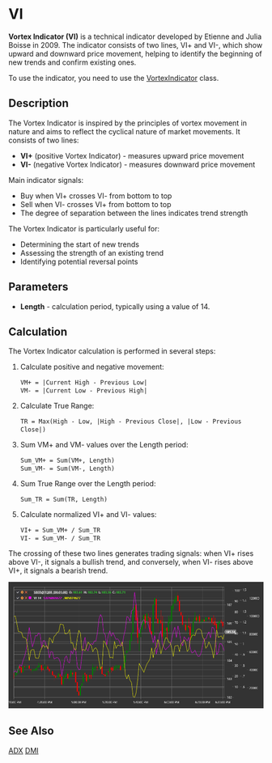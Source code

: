 # VI

**Vortex Indicator (VI)** is a technical indicator developed by Etienne and Julia Boisse in 2009. The indicator consists of two lines, VI+ and VI-, which show upward and downward price movement, helping to identify the beginning of new trends and confirm existing ones.

To use the indicator, you need to use the [VortexIndicator](xref:StockSharp.Algo.Indicators.VortexIndicator) class.

## Description

The Vortex Indicator is inspired by the principles of vortex movement in nature and aims to reflect the cyclical nature of market movements. It consists of two lines:

- **VI+** (positive Vortex Indicator) - measures upward price movement
- **VI-** (negative Vortex Indicator) - measures downward price movement

Main indicator signals:
- Buy when VI+ crosses VI- from bottom to top
- Sell when VI- crosses VI+ from bottom to top
- The degree of separation between the lines indicates trend strength

The Vortex Indicator is particularly useful for:
- Determining the start of new trends
- Assessing the strength of an existing trend
- Identifying potential reversal points

## Parameters

- **Length** - calculation period, typically using a value of 14.

## Calculation

The Vortex Indicator calculation is performed in several steps:

1. Calculate positive and negative movement:
   ```
   VM+ = |Current High - Previous Low|
   VM- = |Current Low - Previous High|
   ```

2. Calculate True Range:
   ```
   TR = Max(High - Low, |High - Previous Close|, |Low - Previous Close|)
   ```

3. Sum VM+ and VM- values over the Length period:
   ```
   Sum_VM+ = Sum(VM+, Length)
   Sum_VM- = Sum(VM-, Length)
   ```

4. Sum True Range over the Length period:
   ```
   Sum_TR = Sum(TR, Length)
   ```

5. Calculate normalized VI+ and VI- values:
   ```
   VI+ = Sum_VM+ / Sum_TR
   VI- = Sum_VM- / Sum_TR
   ```

The crossing of these two lines generates trading signals: when VI+ rises above VI-, it signals a bullish trend, and conversely, when VI- rises above VI+, it signals a bearish trend.

![IndicatorVortexIndicator](../../../../images/indicator_vortex_indicator.png)

## See Also

[ADX](adx.md)
[DMI](dmi.md)